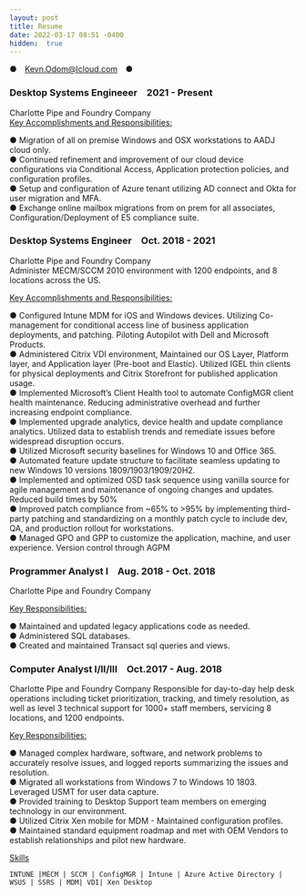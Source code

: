 ```yaml
---
layout: post
title: Resume
date: 2022-03-17 08:51 -0400
hidden:  true
---
```

●&emsp;Kevn.Odom@Icloud.com&emsp;●

### Desktop Systems Engineeer&emsp;2021 - Present  
Charlotte Pipe and Foundry Company  
<ins> Key Accomplishments and Responsibilities: <ins>  

●	Migration of all on premise Windows and OSX workstations to AADJ cloud only.  
●	Continued refinement and improvement of our cloud device configurations via Conditional Access, Application protection policies, and configuration profiles.  
●	Setup and configuration of Azure tenant utilizing AD connect and Okta for user migration and MFA.  
●	Exchange online mailbox migrations from on prem for all associates, Configuration/Deployment of E5 compliance suite.  

	
### Desktop Systems Engineer&emsp;Oct. 2018 - 2021    
Charlotte Pipe and Foundry Company  
Administer MECM/SCCM 2010 environment with 1200 endpoints, and 8 locations across the US.  

<ins>Key Accomplishments and Responsibilities:<ins>  

●	Configured Intune MDM for iOS and Windows devices. Utilizing Co-management for conditional access line of business application deployments, and patching. Piloting Autopilot with Dell and Microsoft Products.  
●	Administered Citrix VDI environment, Maintained our OS Layer, Platform layer, and Application layer (Pre-boot and Elastic). Utilized IGEL thin clients for physical deployments and Citrix Storefront for published application usage.  
●	Implemented Microsoft’s Client Health tool to automate ConfigMGR client health maintenance. Reducing administrative overhead and further increasing endpoint compliance.   
●	Implemented upgrade analytics, device health and update compliance analytics. Utilized data to establish trends and remediate issues before widespread disruption occurs.  
●	Utilized Microsoft security baselines for Windows 10 and Office 365.  
●	Automated feature update structure to facilitate seamless updating to new Windows 10 versions 1809/1903/1909/20H2.  
●	Implemented and optimized OSD task sequence using vanilla source for agile management and maintenance of ongoing changes and updates. Reduced build times by 50%  
●	Improved patch compliance from ~65% to >95% by implementing third-party patching and standardizing on a monthly patch cycle to include dev, QA, and production rollout for workstations.  
●	Managed GPO and GPP to customize the application, machine, and user experience. Version control through AGPM  

### Programmer Analyst I&emsp;Aug. 2018 - Oct. 2018  
Charlotte Pipe and Foundry Company  

<ins>Key Responsibilities:<ins>  

●	Maintained and updated legacy applications code as needed.  
●	Administered SQL databases.  
●	Created and maintained Transact sql queries and views.   

### Computer Analyst I/II/III&emsp;Oct.2017 - Aug. 2018  
Charlotte Pipe and Foundry Company
Responsible for day-to-day help desk operations including ticket prioritization, tracking, and timely resolution, as well as level 3 technical support for 1000+ staff members, servicing 8 locations, and 1200 endpoints.  

<ins>Key Responsibilities:<ins>  

●	Managed complex hardware, software, and network problems to accurately resolve issues, and logged reports summarizing the issues and resolution.  
●	Migrated all workstations from Windows 7 to Windows 10 1803. Leveraged USMT for user data capture.  
●	Provided training to Desktop Support team members on emerging technology in our environment.  
●	Utilized Citrix Xen mobile for MDM - Maintained configuration profiles.  
●	Maintained standard equipment roadmap and met with OEM Vendors to establish relationships and pilot new hardware.  

<ins>Skills<ins>  

`INTUNE |MECM | SCCM | ConfigMGR | Intune | Azure Active Directory | WSUS | SSRS | MDM| VDI| Xen Desktop`

